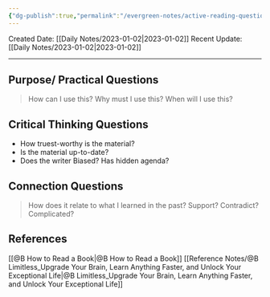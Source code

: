 ```yaml
---
{"dg-publish":true,"permalink":"/evergreen-notes/active-reading-question-list/"}
---
```



Created Date: [[Daily Notes/2023-01-02\|2023-01-02]]
Recent Update:  [[Daily Notes/2023-01-02\|2023-01-02]]

---
## Purpose/ Practical Questions
> How can I use this?
> Why must I use this?
> When will I use this?

## Critical Thinking Questions
- How truest-worthy is the material?
- Is the material up-to-date?
- Does the writer Biased? Has hidden agenda?

## Connection Questions
> How does it relate to what I learned in the past? Support? Contradict? Complicated? 








## References
[[@B How to Read a Book\|@B How to Read a Book]]
[[Reference Notes/@B Limitless_Upgrade Your Brain, Learn Anything Faster, and Unlock Your Exceptional Life\|@B Limitless_Upgrade Your Brain, Learn Anything Faster, and Unlock Your Exceptional Life]]
